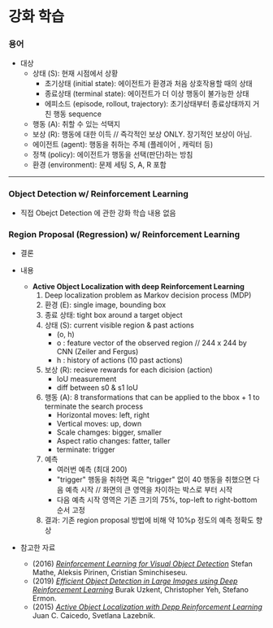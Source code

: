 # 강화 학습

### 용어
- 대상
  + 상태 (S): 현재 시점에서 상황
    * 초기상태 (initial state): 에이전트가 환경과 처음 상호작용할 때의 상태
    * 종료상태 (terminal state): 에이전트가 더 이상 행동이 불가능한 상태
    * 에피소드 (episode, rollout, trajectory): 초기상태부터 종료상태까지 거친 행동 sequence
  + 행동 (A): 취할 수 있는 석택지
  + 보상 (R): 행동에 대한 이득 // 즉각적인 보상 ONLY. 장기적인 보상이 아님.
  + 에이전트 (agent): 행동을 취하는 주체 (플레이어 , 캐릭터 등)
  + 정책 (policy): 에이전트가 행동을 선택(판단)하는 방침
  + 환경 (environment): 문제 세팅 S, A, R 포함
------------------
### Object Detection w/ Reinforcement Learning
- 직접 Obejct Detection 에 관한 강화 학습 내용 없음

### Region Proposal (Regression) w/ Reinforcement Learning

- 결론
- 내용
  + **Active Object Localization with deep Reinforcement Learning**   
    1. Deep localization problem as Markov decision process (MDP)   
    1. 환경 (E): single image, bounding box
    1. 종료 상태: tight box around a target object
    1. 상태 (S): current visible region & past actions
        * (o, h)
        * o : feature vector of the observed region // 244 x 244 by CNN (Zeiler and Fergus)   
        * h : history of actions (10 past actions)   
    1. 보상 (R): recieve rewards for each dicision (action)
        * IoU measurement   
        * diff between s0 & s1 IoU   
    1. 행동 (A): 8 transformations that can be applied to the bbox + 1 to terminate the search process   
        * Horizontal moves: left, right   
        * Vertical moves: up, down   
        * Scale chamges: bigger, smaller   
        * Aspect ratio changes: fatter, taller
        * terminate: trigger 
    1. 예측
        * 여러번 예측 (최대 200)
        * "trigger" 행동을 취하면 혹은 "trigger" 없이 40 행동을 취했으면 다음 예측 시작 // 화면의 큰 영역을 차이하는 박스로 부터 시작
        * 다음 예측 시작 영역은 기존 크기의 75%, top-left to right-bottom 순서 고정
    1. 결과: 기존 region proposal 방법에 비해 약 10%p 정도의 예측 정확도 향상
      
- 참고한 자료
  + (2016) [*Reinforcement Learning for Visual Object Detection*](https://sci-hub.tw/https://ieeexplore.ieee.org/document/7780685) Stefan Mathe, Aleksis Pirinen, Cristian Sminchiseseu.
  + (2019) [*Efficient Object Detection in Large Images using Deep Reinforcement Learning*](https://www.groundai.com/project/efficient-object-detection-in-large-images-using-deep-reinforcement-learning/1) Burak Uzkent, Christopher Yeh, Stefano Ermon.
  + (2015) [*Active Object Localization with Depp Reinforcement Learning*](https://arxiv.org/abs/1511.06015) Juan C. Caicedo, Svetlana Lazebnik.

